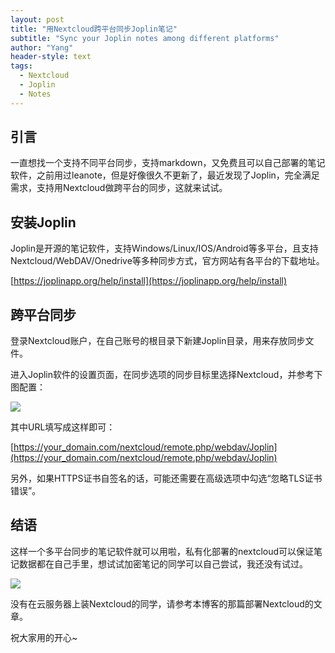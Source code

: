 ```yaml
---
layout: post
title: "用Nextcloud跨平台同步Joplin笔记"
subtitle: "Sync your Joplin notes among different platforms"
author: "Yang"
header-style: text
tags:
  - Nextcloud
  - Joplin
  - Notes
---
```



引言
--

一直想找一个支持不同平台同步，支持markdown，又免费且可以自己部署的笔记软件，之前用过leanote，但是好像很久不更新了，最近发现了Joplin，完全满足需求，支持用Nextcloud做跨平台的同步，这就来试试。


安装Joplin
--

Joplin是开源的笔记软件，支持Windows/Linux/IOS/Android等多平台，且支持Nextcloud/WebDAV/Onedrive等多种同步方式，官方网站有各平台的下载地址。

[https://joplinapp.org/help/install](https://joplinapp.org/help/install)


跨平台同步
--

登录Nextcloud账户，在自己账号的根目录下新建Joplin目录，用来存放同步文件。

进入Joplin软件的设置页面，在同步选项的同步目标里选择Nextcloud，并参考下图配置：

![](https://yangzai.tech/img/in-post/post-joplin/111111.jpg)

其中URL填写成这样即可：

[https://your_domain.com/nextcloud/remote.php/webdav/Joplin](https://your_domain.com/nextcloud/remote.php/webdav/Joplin)

另外，如果HTTPS证书自签名的话，可能还需要在高级选项中勾选“忽略TLS证书错误”。


结语
--

这样一个多平台同步的笔记软件就可以用啦，私有化部署的nextcloud可以保证笔记数据都在自己手里，想试试加密笔记的同学可以自己尝试，我还没有试过。

![](https://yangzai.tech/img/in-post/post-joplin/222222.jpg)

没有在云服务器上装Nextcloud的同学，请参考本博客的那篇部署Nextcloud的文章。

祝大家用的开心~
